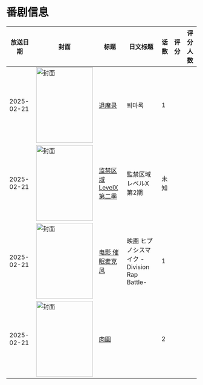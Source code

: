 # 番剧信息

|放送日期|封面|标题|日文标题|话数|评分|评分人数|
|---|---|---|---|---|---|---|
|2025-02-21|<img src="https://lain.bgm.tv/pic/cover/c/df/b6/433672_86z77.jpg" alt="封面" style="width:150px;height:200px;object-fit:cover;">|[退魔录](https://bangumi.tv/subject/433672)|퇴마록|1|||
|2025-02-21|<img src="https://lain.bgm.tv/pic/cover/c/d1/c5/517532_hEEsH.jpg" alt="封面" style="width:150px;height:200px;object-fit:cover;">|[监禁区域LevelX 第二季](https://bangumi.tv/subject/517532)|監禁区域レベルX 第2期|未知|||
|2025-02-21|<img src="https://lain.bgm.tv/pic/cover/c/d5/8a/523821_ivlsS.jpg" alt="封面" style="width:150px;height:200px;object-fit:cover;">|[电影 催眠麦克风](https://bangumi.tv/subject/523821)|映画 ヒプノシスマイク -Division Rap Battle-|1|||
|2025-02-21|<img src="https://bangumi.tv/img/no_icon_subject.png" alt="封面" style="width:150px;height:200px;object-fit:cover;">|[肉園](https://bangumi.tv/subject/533103)||2|||

